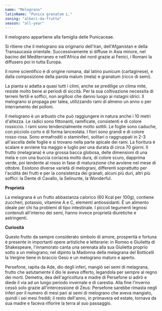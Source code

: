```yaml
---
name: "Melograno"
latinName: "Punica granatum L."
zoning: "alberi-da-frutto"
season: "all-year"
---
```


Il melograno appartiene alla famiglia delle Punicaceae.

Si ritiene che il melograno sia originario dell\'Iran,
dell\'Afganistan e della Transaucasia orientale. Successivamente si
diffuse in Asia minore, nel bacino del Mediterraneo e nell\'Africa del
nord grazie ai Fenici, i Romani la diffusero poi in tutta
Europa.

Il nome scientifico è di origine romana, dal latino punicum
(cartaginese), e dalla composizione della parola malum (mela) e granatum
(ricco di semi).

La pianta si adatta a quasi tutti i climi, anche se predilige un clima
mite, resiste molto bene ai periodi di siccità. Per la sua coltivazione
necessita di terreni fertili e soffici, non argillosi che danno
luogo ai ristagni idrici. Il melograno si propaga per talea, utilizzando
rami di almeno un anno o per interramento dei polloni.

Il melograno è un arbusto che può raggiungere in natura anche
i 10 metri d\'altezza. Le radici sono fittonanti, ramificate,
consistenti e di colore rossiccio. I rami sono tendenzialmente molto
sottili. Le foglie sono caduche, con picciolo corto e di forma
lanceolata. I fiori sono grandi e di colore rosso-rosa. Sono
ermafroditi o staminiferi, solitari o raggruppati in 2-3 all\'ascella
delle foglie e si trovano nella parte apicale dei rami. La
fioritura è scalare e avviene tra maggio e luglio per una durata di
circa 70 giorni. Il frutto (melagrana) è una grossa bacca
globosa, delle dimensioni di una mela e con una buccia coriacea molto
dura, di colore scuro, dapprima verde, poi tendente al rosso in fase di
maturazione che avviene nel mese di ottobre. Esistono diverse varietà
di melograni, differenti soprattutto per l'acidità dei frutti e
per la consistenza dei granati, alcuni più duri, altri più
soffici: la Dente di Cavallo, la Selinunte, la Wonderful.

**Proprietà**

La melagrana è un frutto abbastanza calorico (60 Kcal per
100g), contiene zuccheri, potassio, vitamine A e C, elementi
antiossidanti. È un alimento ideale per chi ha problemi di tipo
intestinale. I piccoli tegumenti legnosi contenuti all'interno dei semi,
hanno invece proprietà diuretiche e astringenti.

**Curiosità**

Questo frutto da sempre considerato simbolo di amore, prosperità e
fortuna è presente in importanti opere artistiche e letterarie: in Romeo
e Giulietta di Shakespeare, l'innamorato canta una serenata alla sua
Giulietta proprio sotto a un melograno; nel dipinto la Madonna
della melagrana del Botticelli la Vergine tiene in braccio Gesù e un
melograno maturo e aperto.

Persefone, rapita da Ade, dio degli inferi, mangiò sei semi di
melagrana, frutto che astutamente il dio le aveva offerto, legandola per
sempre al regno dei morti. Demetra, dea dell'agricoltura e madre di
Persefone si adirò e diede il via ad un lungo periodo invernale e di
carestia. Alla fine l'inverno cessò solo grazie all'intercessione di
Zeus: Persefone sarebbe rimasta negli inferi per il numero di mesi pari
ai semi di melograno che aveva mangiato, quindi i sei mesi freddi; il
resto dell'anno, in primavera ed estate, tornava da sua madre e faceva
rifiorire la terra al suo passaggio.
